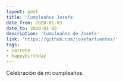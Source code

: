 ```yaml
---
layout: post
title: 'Cumpleaños Josefa'
date_from: 2020-01-03
date_to: 2020-01-03
description: 'Cumpleaños de Josefa'
link: 'https://github.com/josefarfuentes/'
tags:
- carrete
- happybirthday
---
```


Celebración de mi cumpleaños.